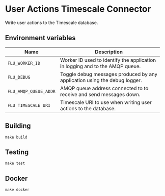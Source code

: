 
# User Actions Timescale Connector

Write user actions to the Timescale database.

## Environment variables

|           Name           |                              Description
|--------------------------|------------------------------------------------------------------------------|
| `FLU_WORKER_ID`          | Worker ID used to identify the application in logging and to the AMQP queue. |
| `FLU_DEBUG`              | Toggle debug messages produced by any application using the debug logger.    |
| `FLU_AMQP_QUEUE_ADDR`    | AMQP queue address connected to to receive and send messages down.           |
| `FLU_TIMESCALE_URI`      | Timescale URI to use when writing user actions to the database.              |

## Building

	make build

## Testing

	make test

## Docker

	make docker
